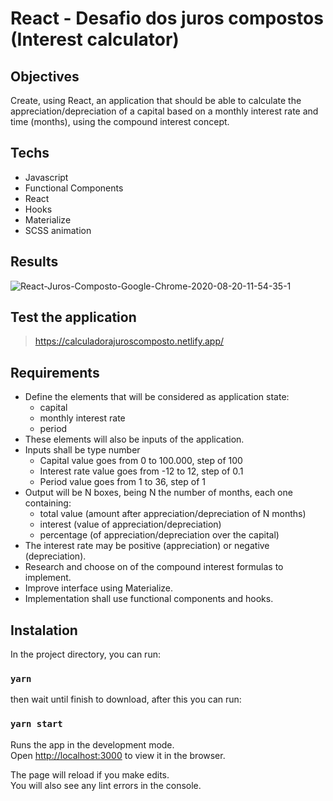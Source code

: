 # React - Desafio dos juros compostos (Interest calculator)

## Objectives
Create, using React, an application that should be able to calculate the appreciation/depreciation of a capital based on a monthly interest rate and time (months), using the compound interest concept.

## Techs
* Javascript
* Functional Components
* React
* Hooks
* Materialize
* SCSS animation

## Results
![React-Juros-Composto-Google-Chrome-2020-08-20-11-54-35-1](https://user-images.githubusercontent.com/39573063/90793902-816b4a80-e2e2-11ea-9912-e08c3df211ef.gif)

## Test the application
> https://calculadorajuroscomposto.netlify.app/

## Requirements
* Define the elements that will be considered as application state:
  * capital
  * monthly interest rate
  * period
* These elements will also be inputs of the application.
* Inputs shall be type number
  * Capital value goes from 0 to 100.000, step of 100
  * Interest rate value goes from -12 to 12, step of 0.1
  * Period value goes from 1 to 36, step of 1
* Output will be N boxes, being N the number of months, each one containing:
  * total value (amount after appreciation/depreciation of N months)
  * interest (value of appreciation/depreciation)
  * percentage (of appreciation/depreciation over the capital)
* The interest rate may be positive (appreciation) or negative (depreciation).
* Research and choose on of the compound interest formulas to implement.
* Improve interface using Materialize.
* Implementation shall use functional components and hooks.

## Instalation
In the project directory, you can run:

### `yarn`

then wait until finish to download, after this you can run:

### `yarn start`

Runs the app in the development mode.<br />
Open [http://localhost:3000](http://localhost:3000) to view it in the browser.

The page will reload if you make edits.<br />
You will also see any lint errors in the console.

